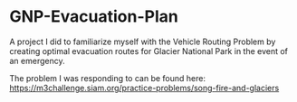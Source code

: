 # GNP-Evacuation-Plan
A project I did to familiarize myself with the Vehicle Routing Problem by creating optimal evacuation routes for Glacier National Park in the event of an emergency.

The problem I was responding to can be found here: https://m3challenge.siam.org/practice-problems/song-fire-and-glaciers
